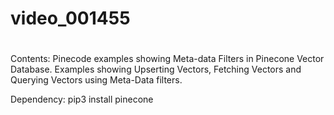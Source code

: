 # video_001455
# 
Contents:
Pinecode examples showing Meta-data Filters in Pinecone Vector Database. Examples showing Upserting Vectors, Fetching Vectors and Querying Vectors using Meta-Data filters.

Dependency:
pip3 install pinecone
